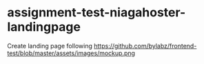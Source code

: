 # assignment-test-niagahoster-landingpage
Create landing page following https://github.com/bylabz/frontend-test/blob/master/assets/images/mockup.png 
